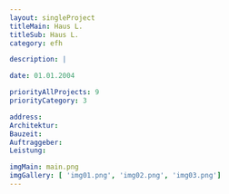 ```yaml
---
layout: singleProject
titleMain: Haus L.
titleSub: Haus L.
category: efh

description: |

date: 01.01.2004

priorityAllProjects: 9
priorityCategory: 3

address:
Architektur:
Bauzeit:
Auftraggeber:
Leistung:

imgMain: main.png
imgGallery: [ 'img01.png', 'img02.png', 'img03.png']
---
```

